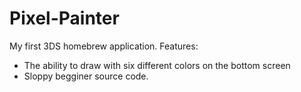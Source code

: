 # Pixel-Painter
My first 3DS homebrew application. 
Features: 
- The ability to draw with six different colors on the bottom screen
- Sloppy begginer source code.
